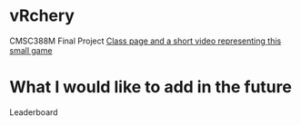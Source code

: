 # vRchery
CMSC388M Final Project
[Class page and a short video representing this small game](https://www.cs.umd.edu/class/spring2020/cmsc388M/#final-projects)

# What I would like to add in the future
Leaderboard
